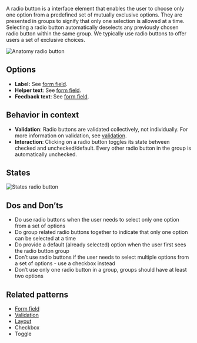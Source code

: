 A radio button is a interface element that enables the user to choose only one option from a predefined set of mutually exclusive options. They are presented in groups to signify that only one selection is allowed at a time. Selecting a radio button automatically deselects any previously chosen radio button within the same group. We typically use radio buttons to offer users a set of exclusive choices.

![Anatomy radio button](https://www.figma.com/design/wEptRgAezDU1z80Cn3eZ0o/iX-Pattern-Illustrations?node-id=3749-1785&t=VCAAFzKIYCDb7nIX-4)

## Options

- **Label:** See [form field](forms-field.md).
- **Helper text**: See [form field](forms-field.md).
- **Feedback text**: See [form field](forms-field.md).

## Behavior in context

- **Validation**: Radio buttons are validated collectively, not individually. For more information on validation, see [validation](forms-validation.mdx).
- **Interaction**: Clicking on a radio button toggles its state between checked and unchecked/default. Every other radio button in the group is automatically unchecked.

## States

![States radio button](https://www.figma.com/design/wEptRgAezDU1z80Cn3eZ0o/iX-Pattern-Illustrations?node-id=3387-8703&t=ZvZOV5vvqWRxmqyv-4)

## Dos and Don’ts

- Do use radio buttons when the user needs to select only one option from a set of options  
- Do group related radio buttons together to indicate that only one option can be selected at a time
- Do provide a default (already selected) option when the user first sees the radio button group
- Don’t use radio buttons if the user needs to select multiple options from a set of options - use a checkbox instead  
- Don’t use only one radio button in a group, groups should have at least two options

## Related patterns

- [Form field](forms-field.md)
- [Validation](forms-validation.mdx)
- [Layout](forms-layout.md)
- Checkbox
- Toggle
